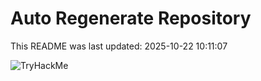 # Auto Regenerate Repository

This README was last updated: 2025-10-22 10:11:07

 ![TryHackMe](https://tryhackme.com/badge/533634)